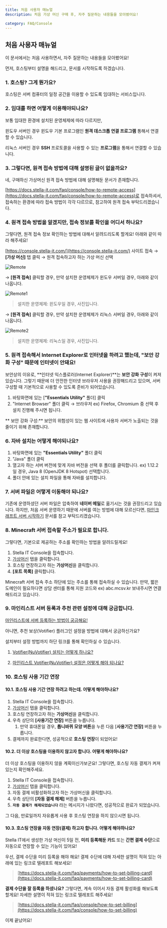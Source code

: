 ```yaml
---
title: 처음 사용자 매뉴얼 
description: 처음 가상 머신 구매 후, 자주 질문하는 내용들을 모아봤어요!

category: FAQ/Console
---
```


## 처음 사용자 매뉴얼

이 문서에서는 처음 사용하면서, 자주 질문하는 내용들을 모아봤어요!

먼저, 호스팅부터 설명을 해드리고, 문서를 시작하도록 하겠습니다.

### 1. 호스팅? 그게 뭔가요?

호스팅은 서버 컴퓨터의 일정 공간을 이용할 수 있도록 임대하는 서비스입니다.

### 2. 임대를 하면 어떻게 이용해야되나요?

보통 임대한 환경에 설치된 운영체제에 따라 다르지만,

윈도우 서버인 경우 윈도우 기본 프로그램인 **원격 데스크톱 연결 프로그램** 통해서 연결할 수 있습니다.

리눅스 서버인 경우 **SSH** 프로토콜을 사용할 수 있는 **프로그램**을 통해서 연결할 수 있습니다.

### 3. 그렇다면, 원격 접속 방법에 대해 설명된 글이 없을까요?

네, 구매하신 가상머신 원격 접속 방법에 대해 설명해둔 문서가 존재합니다. 

[https://docs.stella-it.com/faq/console/how-to-remote-access](https://docs.stella-it.com/faq/console/how-to-remote-access)로 접속하셔서, 접속하는 환경에 따라 접속 방법이 각각 다르므로, 참고하여 원격 접속 부탁드리겠습니다.

### 4. 원격 접속 방법을 알겠지만, 접속 정보를 확인을 어디서 하나요?


그렇다면, 원격 접속 정보 확인하는 방법에 대해서 알려드리도록 할게요! 아래와 같이 따라 해주세요!

[https://console.stella-it.com/](https://console.stella-it.com/) 사이트 접속 → **[가상 머신]** 탭 클릭 → 원격 접속하고자 하는 가상 머신 선택

![Remote](https://user-images.githubusercontent.com/36693200/129474342-c4463026-28c5-439f-a347-3703b2e9c740.png)

→ **[원격 접속]** 클릭할 경우, 만약 설치한 운영체제가 윈도우 서버일 경우, 아래와 같이 나옵니다.

![Remote1](https://user-images.githubusercontent.com/36693200/129474346-0036de68-c553-43b1-b8ad-ed67c71a6f9e.png)

> 설치한 운영체제: 윈도우일 경우, 사진입니다.

→ **[원격 접속]** 클릭할 경우, 만약 설치한 운영체제가 리눅스 서버일 경우, 아래와 같이 나옵니다. 

![Remote2](https://user-images.githubusercontent.com/36693200/129474352-4ff17bb2-ddd0-4466-a549-a2fb7124616c.png)

> 설치한 운영체제: 리눅스일 경우, 사진입니다.

### 5. 원격 접속해서 Internet Explorer로 인터넷을 하려고 했는데, "보안 강화 구성" 때문에 인터넷이 안돼요!

보안상의 이유로, **인터넷 익스플로러(Internet Explorer)**는 **보안 강화 구성**이 켜져 있습니다.
그렇기 때문에 더 안전한 인터넷 브라우저 사용을 권장해드리고 있으며, 서버 구성할 때 기본적으로 사용할 수 있도록 준비가 되어있습니다.

1. 바탕화면에 있는 [**"Essentials Utility"** 폴더] 클릭
2. "Internet Browser" 폴더 클릭 → 브라우저 ex) Firefox, Chromium 중 선택 후 설치 진행해 주시면 됩니다.

** 보안 강화 구성:** 보안의 위험성이 있는 웹 사이트에 사용자 서버가 노출되는 것을 줄이기 위해 존재합니다.

### 6. 자바 설치는 어떻게 해야되나요?

1. 바탕화면에 있는 **"Essentials Utility"**  폴더 클릭
2. "Java" 폴더 클릭
3. 열고자 하는 서버 버전에 맞게 자바 버전을 선택 후 폴더를 클릭합니다. ex) 1.12.2일 경우, Java 8 (OpenJDK 8 Hotspot) 선택합니다. 
4. 폴더 안에 있는 설치 파일을 통해 자바를 설치합니다.

### 7. 서버 파일은 어떻게 이동해야 되나요?
기존에 운영하셨던 서버 파일은 압축하여 **네이버 메일**로 옮기시는 것을 권장드리고 있습니다.
하지만, 처음 서버 운영하기 때문에 서버를 여는 방법에 대해 모르신다면, [마인크래프트 서버 시작하기](https://docs.stella-it.com/tutorials/minecraft/getting-started) 문서를 참고 부탁드리겠습니다.

### 8. Minecraft 서버 접속할 주소가 필요로 합니다.

그렇다면, 기본으로 제공하는 주소를 확인하는 방법을 알려드릴게요!

1. Stella IT Console을 접속합니다.
2. [가상머신](https://console.stella-it.com/vm) 탭을 클릭합니다.
3. 호스팅 연장하고자 하는 **가상머신**을 클릭합니다.
4. **[포트 목록]** 클릭합니다.

Minecraft 서버 접속 주소 하단에 있는 주소를 통해 접속하실 수 있습니다.
만약, 짧은 도메인이 필요하다면 상담 센터를 통해 지원 코드와 ex) abc.mcsv.kr 보내주시면 연결해드리고 있습니다.

### 9. 마인리스트 서버 등록과 추천 관련 설정에 대해 궁금합니다.

[마인리스트에 서버 등록하는 방법이 궁금해요!](https://docs.stella-it.com/tutorials/minecraft/minelist/how-to-register-my-server)

아니면, 추천 보상(Votifier) 플러그인 설정을 방법에 대해서 궁금하신가요?

설치부터 설정 방법까지 하단 링크를 통해 확인하실 수 있습니다.

1. [Votifier(NuVotifier) 설치는 어떻게 하나요?](https://docs.stella-it.com/tutorials/minecraft/minelist/how-to-install-votifier)

2. [마인리스트 Votifier(NuVotifier) 설정은 어떻게 해야 되나요?](https://docs.stella-it.com/tutorials/minecraft/minelist/how-to-integrate-votifier)


### 10. 호스팅 사용 기간 연장

#### 10.1. 호스팅 사용 기간 연장 하려고 하는데. 어떻게 해야하나요?

1. Stella IT Console을 접속합니다.
2. [가상머신](https://console.stella-it.com/vm) 탭을 클릭합니다.
3. 호스팅 연장하고자 하는 **가상머신**을 클릭합니다.
4. 우측 상단의 **[사용기간 연장]** 버튼을 누릅니다.
    1. 만약 휴대폰일 경우, **톱니바퀴 모양 버튼**을 누른 다음 [**사용기간 연장]** 버튼을 누릅니다.
5. 결제까지 완료한다면, 성공적으로 **호스팅 연장**이 되었어요!

#### 10.2. 더 이상 호스팅을 이용하지 않고자 합니다. 어떻게 해야하나요?

더 이상 호스팅을 이용하지 않을 계획이신가보군요! 그렇다면, 호스팅 자동 결제가 켜져있는지 확인해주세요. 

1. Stella IT Console을 접속합니다.
2. [가상머신](https://console.stella-it.com/vm) 탭을 클릭합니다.
3. 자동 결제 비활성화하고자 하는 가상머신을 클릭합니다.
4. 우측 상단의 **[자동 결제 해제]** 버튼을 누릅니다.
5. **`자동 결제가 해제되었습니다`** 라는 메시지가 나왔다면, 성공적으로 완료가 되었습니다.

그 다음, 만료일까지 자유롭게 사용 후 호스팅 연장을 하지 않으시면 됩니다. 

#### 10.3. 호스팅 연장을 자동 연장(결제) 하고자 합니다. 어떻게 해야하나요?

Stella IT에서 생성한 가상 머신이 5일 전, **미리 등록해둔 카드** 또는 **간편 결제 수단**으로 자동으로 연장할 수 있는 기능이 있어요!

우선, 결제 수단을 미리 등록을 해야 해요! 결제 수단에 대해 자세한 설명이 적혀 있는 아래에 있는 링크로 텔레포트 해보세요!

> [https://docs.stella-it.com/faq/payments/how-to-set-billing-card](https://docs.stella-it.com/faq/payments/how-to-set-billing-card)

**결제 수단을 잘 등록을 하셨나요?** 그렇다면, 계속 이어서 자동 결제 활성화를 해보도록 할게요! 자세한 설명이 적혀 있는 링크로 텔레포트 해주세요!

> [https://docs.stella-it.com/faq/console/how-to-set-billing](https://docs.stella-it.com/faq/console/how-to-set-billing)

이제 끝났어요!
